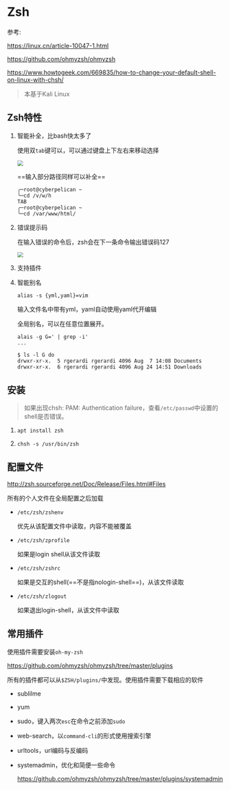 # Zsh

参考:

https://linux.cn/article-10047-1.html

https://github.com/ohmyzsh/ohmyzsh

https://www.howtogeek.com/669835/how-to-change-your-default-shell-on-linux-with-chsh/

> 本基于Kali Linux

## Zsh特性

1. 智能补全，比bash快太多了

   使用双`tab`键可以，可以通过键盘上下左右来移动选择

   <img src="D:\asset\note\imgs\_Shell\Snipaste_2020-12-27_14-12-36.png" style="zoom:80%;" />

   ==输入部分路径同样可以补全==

   ```
   ╭─root@cyberpelican ~ 
   ╰─cd /v/w/h        
   TAB
   ╭─root@cyberpelican ~ 
   ╰─cd /var/www/html/
   ```

2. 错误提示码

   在输入错误的命令后，zsh会在下一条命令输出错误码127

   <img src="D:\asset\note\imgs\_Shell\Snipaste_2020-12-27_14-17-14.png" style="zoom:80%;" />

3. 支持插件

4. 智能别名

   ```
   alias -s {yml,yaml}=vim
   ```

   输入文件名中带有yml，yaml自动使用yaml代开编辑

   全局别名，可以在任意位置展开。

   ```
   alais -g G=' | grep -i'
   ...
   
   $ ls -l G do
   drwxr-xr-x.  5 rgerardi rgerardi 4096 Aug  7 14:08 Documents
   drwxr-xr-x.  6 rgerardi rgerardi 4096 Aug 24 14:51 Downloads
   ```

## 安装

> 如果出现chsh: PAM: Authentication failure，查看`/etc/passwd`中设置的shell是否错误。

1. `apt install zsh`

2. `chsh -s /usr/bin/zsh`

## 配置文件

http://zsh.sourceforge.net/Doc/Release/Files.html#Files

所有的个人文件在全局配置之后加载

- `/etc/zsh/zshenv`

  优先从该配置文件中读取，内容不能被覆盖

- `/etc/zsh/zprofile`

  如果是login shell从该文件读取

- `/etc/zsh/zshrc`

  如果是交互的shell(==不是指nologin-shell==)，从该文件读取

- `/etc/zsh/zlogout`

  如果退出login-shell，从该文件中读取



## 常用插件

使用插件需要安装`oh-my-zsh`

https://github.com/ohmyzsh/ohmyzsh/tree/master/plugins

所有的插件都可以从`$ZSH/plugins/`中发现。使用插件需要下载相应的软件

- sublilme

- yum

- sudo，键入两次`esc`在命令之前添加`sudo`

- web-search，以`command-cli`的形式使用搜索引擎

- urltools，url编码与反编码

- systemadmin，优化和简便一些命令

  https://github.com/ohmyzsh/ohmyzsh/tree/master/plugins/systemadmin

